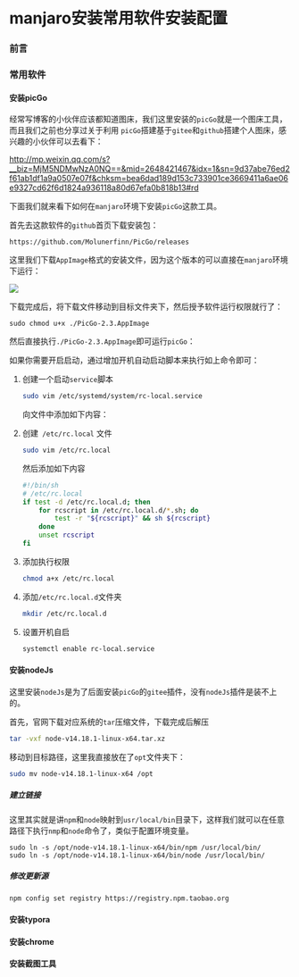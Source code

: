 # manjaro安装常用软件安装配置

### 前言



### 常用软件

#### 安装picGo

经常写博客的小伙伴应该都知道图床，我们这里安装的`picGo`就是一个图床工具，而且我们之前也分享过关于利用 `picGo`搭建基于`gitee`和`github`搭建个人图床，感兴趣的小伙伴可以去看下：

http://mp.weixin.qq.com/s?__biz=MjM5NDMwNzA0NQ==&mid=2648421467&idx=1&sn=9d37abe76ed2f61ab1df1a9a0507e07f&chksm=bea6dad189d153c733901ce3669411a6ae06e9327cd62f6d1824a936118a80d67efa0b818b13#rd

下面我们就来看下如何在`manjaro`环境下安装`picGo`这款工具。

首先去这款软件的`github`首页下载安装包：

```
https://github.com/Molunerfinn/PicGo/releases
```

这里我们下载`AppImage`格式的安装文件，因为这个版本的可以直接在`manjaro`环境下运行：

![](https://gitee.com/sysker/picBed/raw/master/images/20211027131953.png)

下载完成后，将下载文件移动到目标文件夹下，然后授予软件运行权限就行了：

```
sudo chmod u+x ./PicGo-2.3.AppImage
```

然后直接执行`./PicGo-2.3.AppImage`即可运行`picGo`：



如果你需要开启启动，通过增加开机自动启动脚本来执行如上命令即可：

1. 创建一个启动`service`脚本

   ```sh
   sudo vim /etc/systemd/system/rc-local.service
   ```

   向文件中添加如下内容：

2. 创建` /etc/rc.local` 文件

   ```sh
   sudo vim /etc/rc.local
   ```

   然后添加如下内容

   ```sh
   #!/bin/sh
   # /etc/rc.local
   if test -d /etc/rc.local.d; then
       for rcscript in /etc/rc.local.d/*.sh; do
           test -r "${rcscript}" && sh ${rcscript}
       done
       unset rcscript
   fi
   ```

   

3. 添加执行权限

   ```sh
   chmod a+x /etc/rc.local
   ```

   

4. 添加`/etc/rc.local.d`文件夹

   ```sh
   mkdir /etc/rc.local.d
   ```

   

5. 设置开机自启

   ```sh
   systemctl enable rc-local.service
   ```

   



#### 安装nodeJs

这里安装`nodeJs`是为了后面安装`picGo`的`gitee`插件，没有`nodeJs`插件是装不上的。

首先，官网下载对应系统的`tar`压缩文件，下载完成后解压

```sh
tar -vxf node-v14.18.1-linux-x64.tar.xz  
```

移动到目标路径，这里我直接放在了`opt`文件夹下：

```sh
sudo mv node-v14.18.1-linux-x64 /opt 
```

##### 建立链接

这里其实就是讲`npm`和`node`映射到`usr/local/bin`目录下，这样我们就可以在任意路径下执行`nmp`和`node`命令了，类似于配置环境变量。

```
sudo ln -s /opt/node-v14.18.1-linux-x64/bin/npm /usr/local/bin/ 
sudo ln -s /opt/node-v14.18.1-linux-x64/bin/node /usr/local/bin/
```

##### 修改更新源

```sh
npm config set registry https://registry.npm.taobao.org
```



#### 安装typora





#### 安装chrome





#### 安装截图工具



